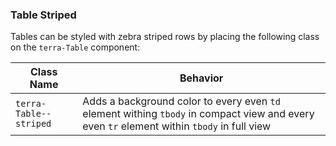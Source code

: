 ### Table Striped

Tables can be styled with zebra striped rows by placing the following class on the `terra-Table` component:

| Class Name             | Behavior                                                                                                                                    |
|------------------------|---------------------------------------------------------------------------------------------------------------------------------------------|
| `terra-Table--striped` | Adds a background color to every even `td` element  withing `tbody` in compact view and every even `tr` element within `tbody` in full view |

